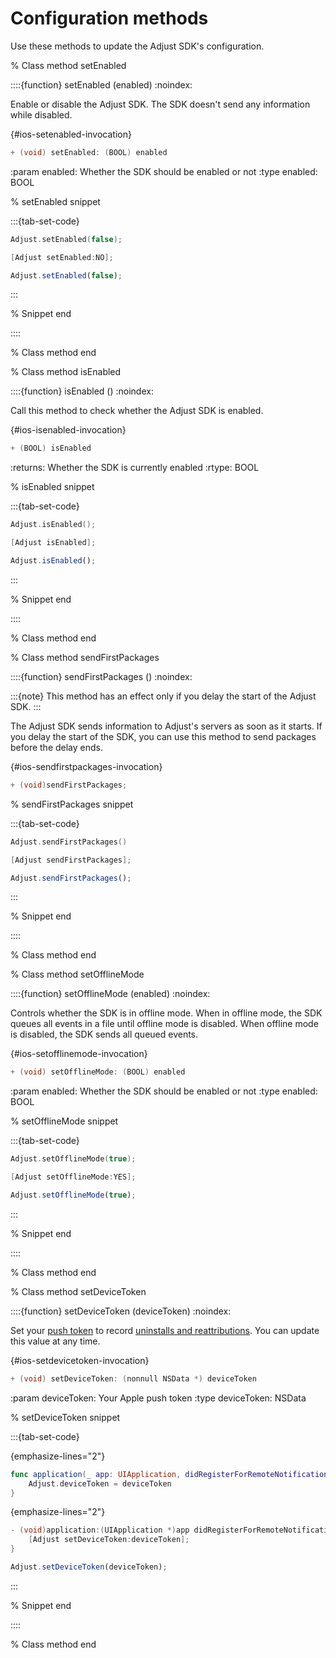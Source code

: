 # Configuration methods

Use these methods to update the Adjust SDK's configuration.

% Class method setEnabled

::::{function} setEnabled (enabled)
:noindex:

Enable or disable the Adjust SDK. The SDK doesn't send any information while disabled.

{#ios-setenabled-invocation}
```objective-c
+ (void) setEnabled: (BOOL) enabled
```

:param enabled: Whether the SDK should be enabled or not
:type enabled: BOOL

% setEnabled snippet

:::{tab-set-code}

```swift
Adjust.setEnabled(false);
```

```objective-c
[Adjust setEnabled:NO];
```

```javascript
Adjust.setEnabled(false);
```
:::

% Snippet end

::::

% Class method end

% Class method isEnabled

::::{function} isEnabled ()
:noindex:

Call this method to check whether the Adjust SDK is enabled.

{#ios-isenabled-invocation}
```objective-c
+ (BOOL) isEnabled
```

:returns: Whether the SDK is currently enabled
:rtype: BOOL

% isEnabled snippet

:::{tab-set-code}

```swift
Adjust.isEnabled();
```

```objective-c
[Adjust isEnabled];
```

```javascript
Adjust.isEnabled();
```

:::

% Snippet end

::::

% Class method end

% Class method sendFirstPackages

::::{function} sendFirstPackages ()
:noindex:

:::{note}
This method has an effect only if you delay the start of the Adjust SDK.
:::

The Adjust SDK sends information to Adjust's servers as soon as it starts. If you delay the start of the SDK, you can use this method to send packages before the delay ends.

{#ios-sendfirstpackages-invocation}
```objective-c
+ (void)sendFirstPackages;
```

% sendFirstPackages snippet

:::{tab-set-code}

```swift
Adjust.sendFirstPackages()
```

```objective-c
[Adjust sendFirstPackages];
```

```javascript
Adjust.sendFirstPackages();
```

:::

% Snippet end

::::

% Class method end

% Class method setOfflineMode

::::{function} setOfflineMode (enabled)
:noindex:

Controls whether the SDK is in offline mode. When in offline mode, the SDK queues all events in a file until offline mode is disabled. When offline mode is disabled, the SDK sends all queued events.

{#ios-setofflinemode-invocation}
```objective-c
+ (void) setOfflineMode: (BOOL) enabled
```

:param enabled: Whether the SDK should be enabled or not
:type enabled: BOOL

% setOfflineMode snippet

:::{tab-set-code}

```swift
Adjust.setOfflineMode(true);
```

```objective-c
[Adjust setOfflineMode:YES];
```

```javascript
Adjust.setOfflineMode(true);
```

:::

% Snippet end

::::

% Class method end

% Class method setDeviceToken

::::{function} setDeviceToken (deviceToken)
:noindex:

Set your [push token](hc:push-notifications) to record [uninstalls and reattributions](hc:uninstalls-reinstalls). You can update this value at any time.

{#ios-setdevicetoken-invocation}
```objective-c
+ (void) setDeviceToken: (nonnull NSData *) deviceToken
```

:param deviceToken: Your Apple push token
:type deviceToken: NSData

% setDeviceToken snippet

:::{tab-set-code}

{emphasize-lines="2"}
```swift
func application(_ app: UIApplication, didRegisterForRemoteNotificationsWithDeviceToken deviceToken: Data) {
    Adjust.deviceToken = deviceToken
}
```

{emphasize-lines="2"}
```objective-c
- (void)application:(UIApplication *)app didRegisterForRemoteNotificationsWithDeviceToken:(NSData *)deviceToken {
    [Adjust setDeviceToken:deviceToken];
}
```

```javascript
Adjust.setDeviceToken(deviceToken);
```
:::

% Snippet end

::::

% Class method end
